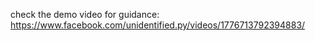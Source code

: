 check the demo video for guidance: https://www.facebook.com/unidentified.py/videos/1776713792394883/
